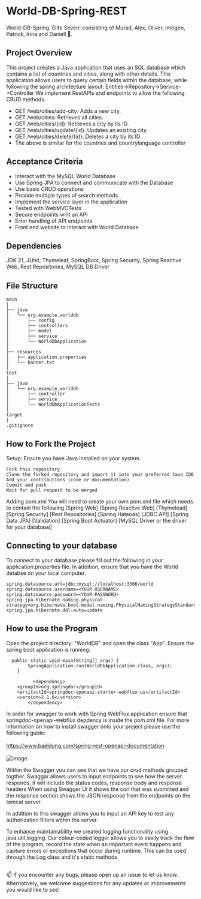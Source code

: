 <h1>World-DB-Spring-REST</h1>
World-DB-Spring 'Elite Seven' consisting of Murad, Alex, Oliver, Imogen, Patrick, Irina and Daniell 👋.

## Project Overview
This project creates a Java application that uses an SQL database which contains a list of countries and cities, along with other details.
This application allows users to query certain fields within the database, while following the spring architecture layout: Entities->Repository->Service->Controller
We implement RestAPIs and endpoints to allow the following CRUD methods.

- GET /web/cities/add-city: Adds a new city.
- GET /web/cities: Retrieves all cities.
- GET /web/cities/{id}: Retrieves a city by its ID.
- GET /web/cities/update/{id}: Updates an existing city.
- GET /web/cities/delete/{id}: Deletes a city by its ID.
- The above is similar for the countries and countrylanguage controller

## Acceptance Criteria
- Interact with the MySQL World Database
- Use Spring JPA to connect and communicate with the Database
- Use basic CRUD operations
- Provide multiple types of search methods
- Implement the service layer in the application
- Tested with WebMVCTests
- Secure endpoints wiht an API
- Error handling of API endpoints
- Front end website to interact with World Database


## Dependencies
JDK 21, JUnit, Thymeleaf, SpringBoot, Spring Security, Spring Reactive Web, Rest Repositories, MySQL DB Driver

## File Structure
```
main
│
├── java
│   └── org.example.worlddb
│       ├── config
│       ├── controllers
│       ├── model
│       ├── service
│       └── WorldDbApplication
│
├── resources
│   ├── application.properties
│   └── banner.txt
│
test
│
├── java
│   └── org.example.worlddb
│       ├── controller
│       ├── service
│       └── WorldDbApplicationTests
│
target
│
.gitignore
```


## How to Fork the Project

Setup: Ensure you have Java installed on your system. 

    Fork this repository
    Clone the forked repository and import it into your preferred Java IDE
    Add your contributions (code or documentation)
    Commit and push
    Wait for pull request to be merged

Adding pom.xml
You will need to create your own pom.xml file which needs to contain the following
[Spring Web]
[Spring Reactive Web]
[Thymelead]
[Spring Security]
[Rest Repositories]
[Spring Hateoas]
[JDBC API]
[Spring Data JPA]
[Validation]
[Spring Boot Actuator]
[MySQL Driver or the driver for your database]

<h2>Connecting to your database</h2>


To connect to your database please fill out the following in your application.properties file. In addition, ensure that you have the World databse on your local computer.
```
spring.datasource.url=jdbc:mysql://localhost:3306/world
spring.datasource.username=<YOUR USERNAME>
spring.datasource.password=<YOUR PASSWORD>
spring.jpa.hibernate.naming.physical-strategy=org.hibernate.boot.model.naming.PhysicalNamingStrategyStandardImpl
spring.jpa.hibernate.ddl-auto=update

```

## How to use the Program 

Open the project directory: "WorldDB" and open the class "App". Ensure the spring boot application is running:

```
  public static void main(String[] args) {
        SpringApplication.run(WorldDbApplication.class, args);
    }
```
```
          <dependency>
    <groupId>org.springdoc</groupId>
    <artifactId>springdoc-openapi-starter-webflux-ui</artifactId>
    <version>2.1.0</version>
        </dependency>
```
In order for swagger to work with Spring WebFlux application ensure that springdoc-openapi-webflux depdency is inside the pom.xml file. For more information on how to install swagger onto your project please use the following guide:
<br></br>
https://www.baeldung.com/spring-rest-openapi-documentation
<br></br>
![image](https://github.com/HowardC04/World-DB-Spring-REST/assets/167005819/c05ca051-cc18-4ec0-9a58-092332eeaff1)

Within the Swagger you can see that we have our crud methods grouped togther. Swaggar allows users to input endpoints to see how the server responds, it will include the status codes, response body and response headers
When using Swagger UI it shows the curl that was submitted and the response section shows the JSON response from the
endpoints on the tomcat server.


In addition to this swagger allows you to input an API key to test any authorization filters within the server.

To enhance maintainability we created logging functionality using java.util.logging. Our colour-coded logger allows you to easily track the flow of the program, record the state when an important event happens and capture errors or exceptions that occur during runtime. This can be used through the Log class and it's static methods.


##  

📫 If you encounter any bugs, please open up an issue to let us know.
Alternatively, we welcome suggestions for any updates or improvements you would like to see! 
